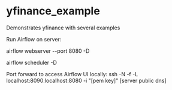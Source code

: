 # yfinance_example

Demonstrates yfinance with several examples

Run Airflow on server:

  airflow webserver --port 8080 -D
  
  airflow scheduler -D
  
Port forward to access Airflow UI locally:
   ssh -N -f -L localhost:8090:localhost:8080 -i "[pem key]" [server public dns]
